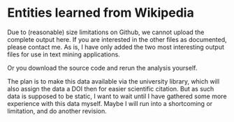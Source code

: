Entities learned from Wikipedia
===============================

Due to (reasonable) size limitations on Github, we cannot upload the complete
output here. If you are interested in the other files as documented, please
contact me. As is, I have only added the two most interesting output files
for use in text mining applications.

Or you download the source code and rerun the analysis yourself.

The plan is to make this data available via the university library,
which will also assign the data a DOI then for easier scientific citation.
But as such data is supposed to be static, I want to wait until I have
gathered some more experience with this data myself. Maybe I will run into
a shortcoming or limitation, and do another revision.
